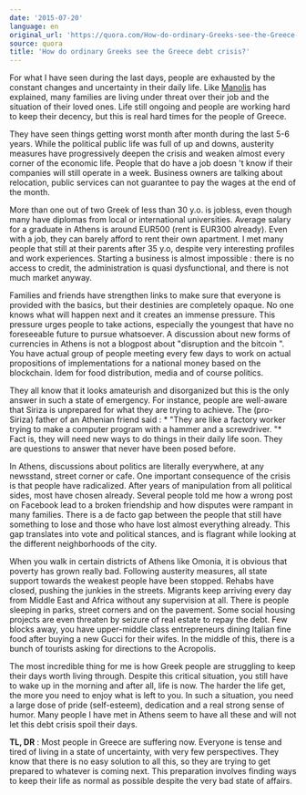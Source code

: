 ```yaml
---
date: '2015-07-20'
language: en
original_url: 'https://quora.com/How-do-ordinary-Greeks-see-the-Greece-debt-crisis/answer/Clément-Renaud'
source: quora
title: 'How do ordinary Greeks see the Greece debt crisis?'
---
```


For what I have seen during the last days, people are exhausted by the
constant changes and uncertainty in their daily life. Like
[Manolis](http://quora.com/profile/Manolis-Fanourgakis) has explained,
many families are living under threat over their job and the situation
of their loved ones. Life still ongoing and people are working hard to
keep their decency, but this is real hard times for the people of
Greece. 
 
They have seen things getting worst month after month during the last
5-6 years. While the political public life was full of up and downs,
austerity measures have progressively deepen the crisis and weaken
almost every corner of the economic life. People that do have a job
doesn 't know if their companies will still operate in a week. Business
owners are talking about relocation, public services can not guarantee
to pay the wages at the end of the month. 
 
More than one out of two Greek of less than 30 y.o. is jobless, even
though many have diplomas from local or international universities.
Average salary for a graduate in Athens is around EUR500 (rent is EUR300
already). Even with a job, they can barely afford to rent their own
apartment. I met many people that still at their parents after 35 y.o,
despite very interesting profiles and work experiences. Starting a
business is almost impossible : there is no access to credit, the
administration is quasi dysfunctional, and there is not much market
anyway. 
 
Families and friends have strengthen links to make sure that everyone is
provided with the basics, but their destinies are completely opaque. No
one knows what will happen next and it creates an immense pressure. This
pressure urges people to take actions, especially the youngest that have
no foreseeable future to pursue whatsoever. A discussion about new forms
of currencies in Athens is not a blogpost about  "disruption and the
bitcoin ". You have actual group of people meeting every few days to
work on actual propositions of implementations for a national money
based on the blockchain. Idem for food distribution, media and of course
politics. 
 
They all know that it looks amateurish and disorganized but this is the
only answer in such a state of emergency. For instance, people are
well-aware that Siriza is unprepared for what they are trying to
achieve. The (pro-Siriza) father of an Athenian friend said : * "They
are like a factory worker trying to make a computer program with a
hammer and a screwdriver. "*  Fact is, they will need new ways to do
things in their daily life soon. They are questions to answer that never
have been posed before. 
 
In Athens, discussions about politics are literally everywhere, at any
newsstand, street corner or cafe. One important consequence of the
crisis is that people have radicalized. After years of manipulation from
all political sides, most have chosen already. Several people told me
how a wrong post on Facebook lead to a broken friendship and how
disputes were rampant in many families. There is a de facto gap between
the people that still have something to lose and those who have lost
almost everything already. This gap translates into vote and political
stances, and is flagrant while looking at the different neighborhoods of
the city. 
 
When you walk in certain districts of Athens like Omonia, it is obvious
that poverty has grown really bad. Following austerity measures, all
state support towards the weakest people have been stopped. Rehabs have
closed, pushing the junkies in the streets. Migrants keep arriving every
day from Middle East and Africa without any supervision at all. There is
people sleeping in parks, street corners and on the pavement. Some
social housing projects are even threaten by seizure of real estate to
repay the debt. Few blocks away, you have upper-middle class
entrepreneurs dining Italian fine food after buying a new Gucci for
their wifes. In the middle of this, there is a bunch of tourists asking
for directions to the Acropolis. 
 
The most incredible thing for me is how Greek people are struggling to
keep their days worth living through. Despite this critical situation,
you still have to wake up in the morning and after all, life is now. The
harder the life get, the more you need to enjoy what is left to you. In
such a situation, you need a large dose of pride (self-esteem),
dedication and a real strong sense of humor. Many people I have met in
Athens seem to have all these and will not let this debt crisis spoil
their days. 
 
**TL, DR** : Most people in Greece are suffering now. Everyone is tense
and tired of living in a state of uncertainty, with very few
perspectives. They know that there is no easy solution to all this, so
they are trying to get prepared to whatever is coming next. This
preparation involves finding ways to keep their life as normal as
possible despite the very bad state of affairs.
